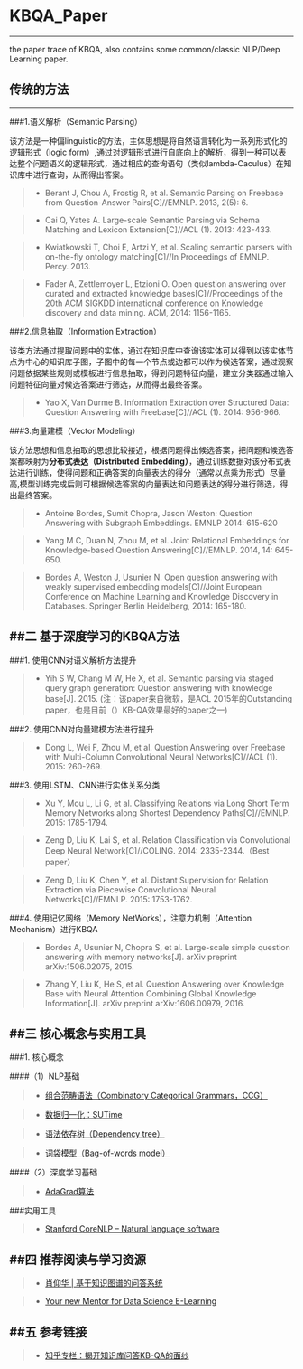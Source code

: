 # KBQA_Paper
---
the paper trace of KBQA, also contains some common/classic NLP/Deep Learning paper.

## 传统的方法
---
###1.语义解析（Semantic Parsing）

该方法是一种偏linguistic的方法，主体思想是将自然语言转化为一系列形式化的逻辑形式（logic form）,通过对逻辑形式进行自底向上的解析，得到一种可以表达整个问题语义的逻辑形式，通过相应的查询语句（类似lambda-Caculus）在知识库中进行查询，从而得出答案。

> * Berant J, Chou A, Frostig R, et al. Semantic Parsing on Freebase from Question-Answer Pairs[C]//EMNLP. 2013, 2(5): 6.

> * Cai Q, Yates A. Large-scale Semantic Parsing via Schema Matching and Lexicon Extension[C]//ACL (1). 2013: 423-433.

> * Kwiatkowski T, Choi E, Artzi Y, et al. Scaling semantic parsers with on-the-fly ontology matching[C]//In Proceedings of EMNLP. Percy. 2013.

> * Fader A, Zettlemoyer L, Etzioni O. Open question answering over curated and extracted knowledge bases[C]//Proceedings of the 20th ACM SIGKDD international conference on Knowledge discovery and data mining. ACM, 2014: 1156-1165.

###2.信息抽取（Information Extraction）

该类方法通过提取问题中的实体，通过在知识库中查询该实体可以得到以该实体节点为中心的知识库子图，子图中的每一个节点或边都可以作为候选答案，通过观察问题依据某些规则或模板进行信息抽取，得到问题特征向量，建立分类器通过输入问题特征向量对候选答案进行筛选，从而得出最终答案。

> * Yao X, Van Durme B. Information Extraction over Structured Data: Question Answering with Freebase[C]//ACL (1). 2014: 956-966.

###3.向量建模（Vector Modeling）

该方法思想和信息抽取的思想比较接近，根据问题得出候选答案，把问题和候选答案都映射为**分布式表达（Distributed Embedding）**，通过训练数据对该分布式表达进行训练，使得问题和正确答案的向量表达的得分（通常以点乘为形式）尽量高,模型训练完成后则可根据候选答案的向量表达和问题表达的得分进行筛选，得出最终答案。

> * Antoine Bordes, Sumit Chopra, Jason Weston:
Question Answering with Subgraph Embeddings. EMNLP 2014: 615-620


> * Yang M C, Duan N, Zhou M, et al. Joint Relational Embeddings for Knowledge-based Question Answering[C]//EMNLP. 2014, 14: 645-650.

> * Bordes A, Weston J, Usunier N. Open question answering with weakly supervised embedding models[C]//Joint European Conference on Machine Learning and Knowledge Discovery in Databases. Springer Berlin Heidelberg, 2014: 165-180.

##二 基于深度学习的KBQA方法
---
###1. 使用CNN对语义解析方法提升

> * Yih S W, Chang M W, He X, et al. Semantic parsing via staged query graph generation: Question answering with knowledge base[J]. 2015. 
(注：该paper来自微软，是ACL 2015年的Outstanding paper，也是目前（）KB-QA效果最好的paper之一)

###2. 使用CNN对向量建模方法进行提升

> * Dong L, Wei F, Zhou M, et al. Question Answering over Freebase with Multi-Column Convolutional Neural Networks[C]//ACL (1). 2015: 260-269.

###3. 使用LSTM、CNN进行实体关系分类

> * Xu Y, Mou L, Li G, et al. Classifying Relations via Long Short Term Memory Networks along Shortest Dependency Paths[C]//EMNLP. 2015: 1785-1794.

> * Zeng D, Liu K, Lai S, et al. Relation Classification via Convolutional Deep Neural Network[C]//COLING. 2014: 2335-2344.（Best paper）

> * Zeng D, Liu K, Chen Y, et al. Distant Supervision for Relation Extraction via Piecewise Convolutional Neural Networks[C]//EMNLP. 2015: 1753-1762.

###4. 使用记忆网络（Memory NetWorks），注意力机制（Attention Mechanism）进行KBQA

> * Bordes A, Usunier N, Chopra S, et al. Large-scale simple question answering with memory networks[J]. arXiv preprint arXiv:1506.02075, 2015.

> * Zhang Y, Liu K, He S, et al. Question Answering over Knowledge Base with Neural Attention Combining Global Knowledge Information[J]. arXiv preprint arXiv:1606.00979, 2016.


##三 核心概念与实用工具
---

###1. 核心概念

####（1）NLP基础

> * [组合范畴语法（Combinatory Categorical Grammars，CCG）](https://zh.wikipedia.org/wiki/%E7%BB%84%E5%90%88%E8%8C%83%E7%95%B4%E8%AF%AD%E6%B3%95)

> * [数据归一化：SUTime](https://link.zhihu.com/?target=http%3A//nlp.stanford.edu/pubs/lrec2012-sutime.pdf)

> * [语法依存树（Dependency tree）](https://nlpcs.com/article/syntactic-parsing-by-dependency)

> * [词袋模型（Bag-of-words model）](https://blog.csdn.net/v_JULY_v/article/details/6555899)

####（2）深度学习基础
> * [AdaGrad算法](https://zhuanlan.zhihu.com/p/29920135)



###实用工具

> * [Stanford CoreNLP – Natural language software](https://stanfordnlp.github.io/CoreNLP/)



##四 推荐阅读与学习资源
---
> * [肖仰华 | 基于知识图谱的问答系统](https://blog.csdn.net/TgqDT3gGaMdkHasLZv/article/details/78146295?%3E)

> * [Your new Mentor for Data Science E-Learning](https://github.com/virgili0/Virgilio)


##五 参考链接
---

> * [知乎专栏：揭开知识库问答KB-QA的面纱](https://zhuanlan.zhihu.com/kb-qa)

